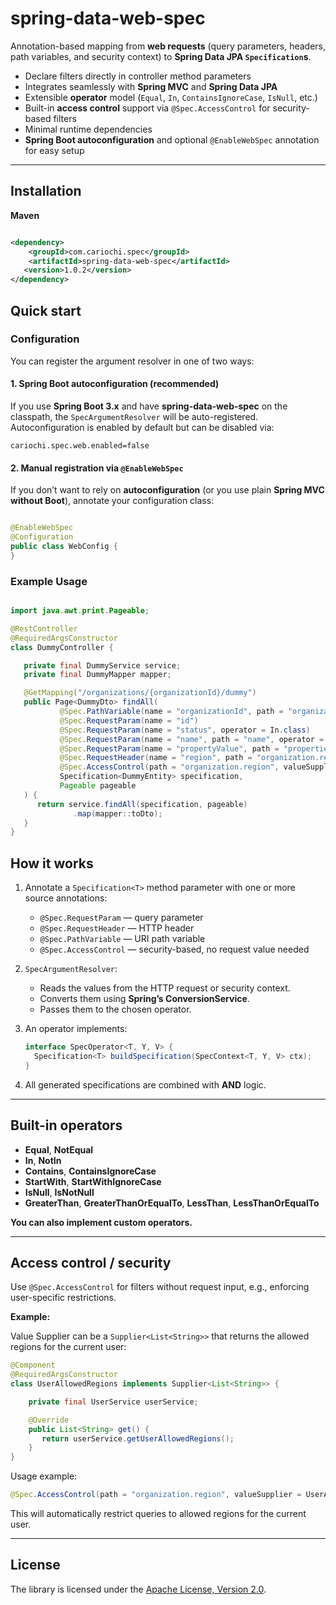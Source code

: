 # spring-data-web-spec

Annotation-based mapping from **web requests** (query parameters, headers, path variables, and security context) to **Spring Data JPA `Specification`s**.

- Declare filters directly in controller method parameters
- Integrates seamlessly with **Spring MVC** and **Spring Data JPA**
- Extensible **operator** model (`Equal`, `In`, `ContainsIgnoreCase`, `IsNull`, etc.)
- Built-in **access control** support via `@Spec.AccessControl` for security-based filters
- Minimal runtime dependencies
- **Spring Boot autoconfiguration** and optional `@EnableWebSpec` annotation for easy setup

---

## Installation

**Maven**

```xml

<dependency>
    <groupId>com.cariochi.spec</groupId>
    <artifactId>spring-data-web-spec</artifactId>
   <version>1.0.2</version>
</dependency>
```

## Quick start

### Configuration

You can register the argument resolver in one of two ways:

#### 1. Spring Boot autoconfiguration (recommended)

If you use **Spring Boot 3.x** and have **spring-data-web-spec** on the classpath, the `SpecArgumentResolver` will be auto-registered.
Autoconfiguration is enabled by default but can be disabled via:

```properties
cariochi.spec.web.enabled=false
```

#### 2. Manual registration via `@EnableWebSpec`

If you don’t want to rely on **autoconfiguration** (or you use plain **Spring MVC without Boot**), annotate your configuration class:
```java

@EnableWebSpec
@Configuration
public class WebConfig {
}
```

### Example Usage

```java

import java.awt.print.Pageable;

@RestController
@RequiredArgsConstructor
class DummyController {

   private final DummyService service;
   private final DummyMapper mapper;

   @GetMapping("/organizations/{organizationId}/dummy")
   public Page<DummyDto> findAll(
           @Spec.PathVariable(name = "organizationId", path = "organization.id", required = true)
           @Spec.RequestParam(name = "id")
           @Spec.RequestParam(name = "status", operator = In.class)
           @Spec.RequestParam(name = "name", path = "name", operator = ContainsIgnoreCase.class)
           @Spec.RequestParam(name = "propertyValue", path = "properties.value", operator = In.class, joinType = JoinType.INNER, distinct = true)
           @Spec.RequestHeader(name = "region", path = "organization.region")
           @Spec.AccessControl(path = "organization.region", valueSupplier = UserAllowedRegions.class, operator = In.class)
           Specification<DummyEntity> specification,
           Pageable pageable
   ) {
      return service.findAll(specification, pageable)
              .map(mapper::toDto);
   }
}
```

## How it works

1. Annotate a `Specification<T>` method parameter with one or more source annotations:
   - `@Spec.RequestParam` — query parameter
   - `@Spec.RequestHeader` — HTTP header
   - `@Spec.PathVariable` — URI path variable
   - `@Spec.AccessControl` — security-based, no request value needed


2. `SpecArgumentResolver`:
   - Reads the values from the HTTP request or security context.
   - Converts them using **Spring’s ConversionService**.
   - Passes them to the chosen operator.


3. An operator implements:

   ```java
   interface SpecOperator<T, Y, V> {
     Specification<T> buildSpecification(SpecContext<T, Y, V> ctx);
   }
   ```

4. All generated specifications are combined with **AND** logic.

---

## Built-in operators

- **Equal**, **NotEqual**
- **In**, **NotIn**
- **Contains**, **ContainsIgnoreCase**
- **StartWith**, **StartWithIgnoreCase**
- **IsNull**, **IsNotNull**
- **GreaterThan**, **GreaterThanOrEqualTo**, **LessThan**, **LessThanOrEqualTo**

**You can also implement custom operators.**

---

## Access control / security

Use `@Spec.AccessControl` for filters without request input, e.g., enforcing user-specific restrictions.

**Example:**

Value Supplier can be a `Supplier<List<String>>` that returns the allowed regions for the current user:
```java
@Component
@RequiredArgsConstructor
class UserAllowedRegions implements Supplier<List<String>> {

    private final UserService userService;

    @Override
    public List<String> get() {
       return userService.getUserAllowedRegions();
    }
}
```

Usage example:

```java
@Spec.AccessControl(path = "organization.region", valueSupplier = UserAllowedRegions.class, operator = In.class)
```

This will automatically restrict queries to allowed regions for the current user.

---

## License

The library is licensed under the [Apache License, Version 2.0](https://www.apache.org/licenses/LICENSE-2.0). 
